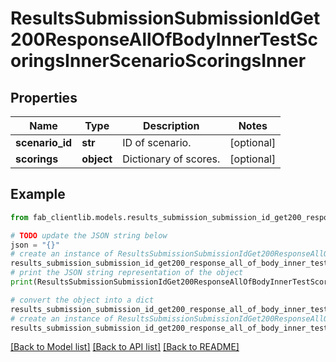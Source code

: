# ResultsSubmissionSubmissionIdGet200ResponseAllOfBodyInnerTestScoringsInnerScenarioScoringsInner


## Properties

Name | Type | Description | Notes
------------ | ------------- | ------------- | -------------
**scenario_id** | **str** | ID of scenario. | [optional] 
**scorings** | **object** | Dictionary of scores. | [optional] 

## Example

```python
from fab_clientlib.models.results_submission_submission_id_get200_response_all_of_body_inner_test_scorings_inner_scenario_scorings_inner import ResultsSubmissionSubmissionIdGet200ResponseAllOfBodyInnerTestScoringsInnerScenarioScoringsInner

# TODO update the JSON string below
json = "{}"
# create an instance of ResultsSubmissionSubmissionIdGet200ResponseAllOfBodyInnerTestScoringsInnerScenarioScoringsInner from a JSON string
results_submission_submission_id_get200_response_all_of_body_inner_test_scorings_inner_scenario_scorings_inner_instance = ResultsSubmissionSubmissionIdGet200ResponseAllOfBodyInnerTestScoringsInnerScenarioScoringsInner.from_json(json)
# print the JSON string representation of the object
print(ResultsSubmissionSubmissionIdGet200ResponseAllOfBodyInnerTestScoringsInnerScenarioScoringsInner.to_json())

# convert the object into a dict
results_submission_submission_id_get200_response_all_of_body_inner_test_scorings_inner_scenario_scorings_inner_dict = results_submission_submission_id_get200_response_all_of_body_inner_test_scorings_inner_scenario_scorings_inner_instance.to_dict()
# create an instance of ResultsSubmissionSubmissionIdGet200ResponseAllOfBodyInnerTestScoringsInnerScenarioScoringsInner from a dict
results_submission_submission_id_get200_response_all_of_body_inner_test_scorings_inner_scenario_scorings_inner_from_dict = ResultsSubmissionSubmissionIdGet200ResponseAllOfBodyInnerTestScoringsInnerScenarioScoringsInner.from_dict(results_submission_submission_id_get200_response_all_of_body_inner_test_scorings_inner_scenario_scorings_inner_dict)
```
[[Back to Model list]](../README.md#documentation-for-models) [[Back to API list]](../README.md#documentation-for-api-endpoints) [[Back to README]](../README.md)


